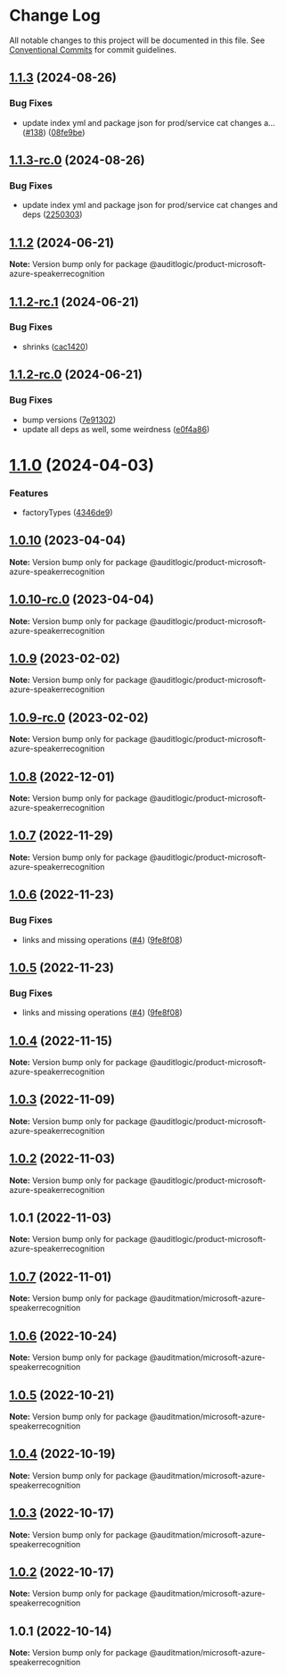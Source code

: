 # Change Log

All notable changes to this project will be documented in this file.
See [Conventional Commits](https://conventionalcommits.org) for commit guidelines.

## [1.1.3](https://github.com/auditlogic/product/compare/@auditlogic/product-microsoft-azure-speakerrecognition@1.1.2...@auditlogic/product-microsoft-azure-speakerrecognition@1.1.3) (2024-08-26)


### Bug Fixes

* update index yml and package json for prod/service cat changes a… ([#138](https://github.com/auditlogic/product/issues/138)) ([08fe9be](https://github.com/auditlogic/product/commit/08fe9beb1c8457462a19bc69caa02e6212d97e1a))





## [1.1.3-rc.0](https://github.com/auditlogic/product/compare/@auditlogic/product-microsoft-azure-speakerrecognition@1.1.2...@auditlogic/product-microsoft-azure-speakerrecognition@1.1.3-rc.0) (2024-08-26)


### Bug Fixes

* update index yml and package json for prod/service cat changes and deps ([2250303](https://github.com/auditlogic/product/commit/225030363a363608240135b7ebed386b28f01e4b))





## [1.1.2](https://github.com/auditlogic/product/compare/@auditlogic/product-microsoft-azure-speakerrecognition@1.1.2-rc.1...@auditlogic/product-microsoft-azure-speakerrecognition@1.1.2) (2024-06-21)

**Note:** Version bump only for package @auditlogic/product-microsoft-azure-speakerrecognition





## [1.1.2-rc.1](https://github.com/auditlogic/product/compare/@auditlogic/product-microsoft-azure-speakerrecognition@1.1.2-rc.0...@auditlogic/product-microsoft-azure-speakerrecognition@1.1.2-rc.1) (2024-06-21)


### Bug Fixes

* shrinks ([cac1420](https://github.com/auditlogic/product/commit/cac14200fefcd8183ab69fe89a47bd3f70f563e9))





## [1.1.2-rc.0](https://github.com/auditlogic/product/compare/@auditlogic/product-microsoft-azure-speakerrecognition@1.1.0...@auditlogic/product-microsoft-azure-speakerrecognition@1.1.2-rc.0) (2024-06-21)


### Bug Fixes

* bump versions ([7e91302](https://github.com/auditlogic/product/commit/7e913023b8b312150ed7762c32fbbe616be71de5))
* update all deps as well, some weirdness ([e0f4a86](https://github.com/auditlogic/product/commit/e0f4a864714e2d3de6bbf3da014d5312fe53be2f))





# [1.1.0](https://github.com/auditlogic/product/compare/@auditlogic/product-microsoft-azure-speakerrecognition@1.0.10...@auditlogic/product-microsoft-azure-speakerrecognition@1.1.0) (2024-04-03)


### Features

* factoryTypes ([4346de9](https://github.com/auditlogic/product/commit/4346de92693aee892fccf725338ffc7b80ab182b))





## [1.0.10](https://github.com/auditlogic/product/compare/@auditlogic/product-microsoft-azure-speakerrecognition@1.0.9...@auditlogic/product-microsoft-azure-speakerrecognition@1.0.10) (2023-04-04)

**Note:** Version bump only for package @auditlogic/product-microsoft-azure-speakerrecognition





## [1.0.10-rc.0](https://github.com/auditlogic/product/compare/@auditlogic/product-microsoft-azure-speakerrecognition@1.0.9...@auditlogic/product-microsoft-azure-speakerrecognition@1.0.10-rc.0) (2023-04-04)

**Note:** Version bump only for package @auditlogic/product-microsoft-azure-speakerrecognition





## [1.0.9](https://github.com/auditlogic/product/compare/@auditlogic/product-microsoft-azure-speakerrecognition@1.0.8...@auditlogic/product-microsoft-azure-speakerrecognition@1.0.9) (2023-02-02)

**Note:** Version bump only for package @auditlogic/product-microsoft-azure-speakerrecognition





## [1.0.9-rc.0](https://github.com/auditlogic/product/compare/@auditlogic/product-microsoft-azure-speakerrecognition@1.0.8...@auditlogic/product-microsoft-azure-speakerrecognition@1.0.9-rc.0) (2023-02-02)

**Note:** Version bump only for package @auditlogic/product-microsoft-azure-speakerrecognition





## [1.0.8](https://github.com/auditlogic/product/compare/@auditlogic/product-microsoft-azure-speakerrecognition@1.0.7...@auditlogic/product-microsoft-azure-speakerrecognition@1.0.8) (2022-12-01)

**Note:** Version bump only for package @auditlogic/product-microsoft-azure-speakerrecognition





## [1.0.7](https://github.com/auditlogic/product/compare/@auditlogic/product-microsoft-azure-speakerrecognition@1.0.6...@auditlogic/product-microsoft-azure-speakerrecognition@1.0.7) (2022-11-29)

**Note:** Version bump only for package @auditlogic/product-microsoft-azure-speakerrecognition





## [1.0.6](https://github.com/auditlogic/product/compare/@auditlogic/product-microsoft-azure-speakerrecognition@1.0.4...@auditlogic/product-microsoft-azure-speakerrecognition@1.0.6) (2022-11-23)


### Bug Fixes

* links and missing operations ([#4](https://github.com/auditlogic/product/issues/4)) ([9fe8f08](https://github.com/auditlogic/product/commit/9fe8f08fe7c57fdb79f991ac35bd6ac2e7dcad38))





## [1.0.5](https://github.com/auditlogic/product/compare/@auditlogic/product-microsoft-azure-speakerrecognition@1.0.4...@auditlogic/product-microsoft-azure-speakerrecognition@1.0.5) (2022-11-23)


### Bug Fixes

* links and missing operations ([#4](https://github.com/auditlogic/product/issues/4)) ([9fe8f08](https://github.com/auditlogic/product/commit/9fe8f08fe7c57fdb79f991ac35bd6ac2e7dcad38))





## [1.0.4](https://github.com/auditlogic/product/compare/@auditlogic/product-microsoft-azure-speakerrecognition@1.0.3...@auditlogic/product-microsoft-azure-speakerrecognition@1.0.4) (2022-11-15)

**Note:** Version bump only for package @auditlogic/product-microsoft-azure-speakerrecognition





## [1.0.3](https://github.com/auditlogic/product/compare/@auditlogic/product-microsoft-azure-speakerrecognition@1.0.2...@auditlogic/product-microsoft-azure-speakerrecognition@1.0.3) (2022-11-09)

**Note:** Version bump only for package @auditlogic/product-microsoft-azure-speakerrecognition





## [1.0.2](https://github.com/auditlogic/product/compare/@auditlogic/product-microsoft-azure-speakerrecognition@1.0.1...@auditlogic/product-microsoft-azure-speakerrecognition@1.0.2) (2022-11-03)

**Note:** Version bump only for package @auditlogic/product-microsoft-azure-speakerrecognition





## 1.0.1 (2022-11-03)

**Note:** Version bump only for package @auditlogic/product-microsoft-azure-speakerrecognition





## [1.0.7](https://github.com/auditmation/store-content/compare/@auditmation/microsoft-azure-speakerrecognition@1.0.6...@auditmation/microsoft-azure-speakerrecognition@1.0.7) (2022-11-01)

**Note:** Version bump only for package @auditmation/microsoft-azure-speakerrecognition





## [1.0.6](https://github.com/auditmation/store-content/compare/@auditmation/microsoft-azure-speakerrecognition@1.0.5...@auditmation/microsoft-azure-speakerrecognition@1.0.6) (2022-10-24)

**Note:** Version bump only for package @auditmation/microsoft-azure-speakerrecognition





## [1.0.5](https://github.com/auditmation/store-content/compare/@auditmation/microsoft-azure-speakerrecognition@1.0.4...@auditmation/microsoft-azure-speakerrecognition@1.0.5) (2022-10-21)

**Note:** Version bump only for package @auditmation/microsoft-azure-speakerrecognition





## [1.0.4](https://github.com/auditmation/store-content/compare/@auditmation/microsoft-azure-speakerrecognition@1.0.3...@auditmation/microsoft-azure-speakerrecognition@1.0.4) (2022-10-19)

**Note:** Version bump only for package @auditmation/microsoft-azure-speakerrecognition





## [1.0.3](https://github.com/auditmation/store-content/compare/@auditmation/microsoft-azure-speakerrecognition@1.0.2...@auditmation/microsoft-azure-speakerrecognition@1.0.3) (2022-10-17)

**Note:** Version bump only for package @auditmation/microsoft-azure-speakerrecognition





## [1.0.2](https://github.com/auditmation/store-content/compare/@auditmation/microsoft-azure-speakerrecognition@1.0.1...@auditmation/microsoft-azure-speakerrecognition@1.0.2) (2022-10-17)

**Note:** Version bump only for package @auditmation/microsoft-azure-speakerrecognition





## 1.0.1 (2022-10-14)

**Note:** Version bump only for package @auditmation/microsoft-azure-speakerrecognition
